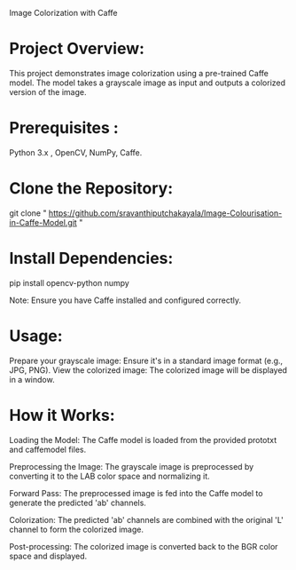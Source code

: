 

Image Colorization with Caffe

# Project Overview:

  This project demonstrates image colorization using a pre-trained Caffe model. The model takes a grayscale image as input and outputs a colorized version of the image.

# Prerequisites :

Python 3.x ,
OpenCV, 
NumPy, 
Caffe.


# Clone the Repository:
git clone " https://github.com/sravanthiputchakayala/Image-Colourisation-in-Caffe-Model.git "


# Install Dependencies:
pip install opencv-python numpy

Note: Ensure you have Caffe installed and configured correctly. 

# Usage:

Prepare your grayscale image: Ensure it's in a standard image format (e.g., JPG, PNG).
View the colorized image: The colorized image will be displayed in a window.

# How it Works:

Loading the Model: The Caffe model is loaded from the provided prototxt and caffemodel files.

Preprocessing the Image: The grayscale image is preprocessed by converting it to the LAB color space and normalizing it.

Forward Pass: The preprocessed image is fed into the Caffe model to generate the predicted 'ab' channels.

Colorization: The predicted 'ab' channels are combined with the original 'L' channel to form the colorized image.

Post-processing: The colorized image is converted back to the BGR color space and displayed.
